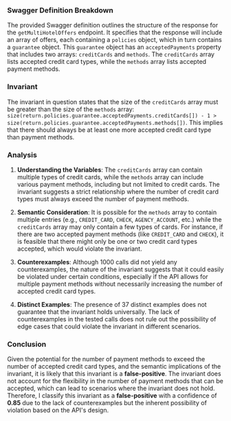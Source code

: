 ### Swagger Definition Breakdown
The provided Swagger definition outlines the structure of the response for the `getMultiHotelOffers` endpoint. It specifies that the response will include an array of offers, each containing a `policies` object, which in turn contains a `guarantee` object. This `guarantee` object has an `acceptedPayments` property that includes two arrays: `creditCards` and `methods`. The `creditCards` array lists accepted credit card types, while the `methods` array lists accepted payment methods.

### Invariant
The invariant in question states that the size of the `creditCards` array must be greater than the size of the `methods` array: `size(return.policies.guarantee.acceptedPayments.creditCards[]) - 1 > size(return.policies.guarantee.acceptedPayments.methods[])`. This implies that there should always be at least one more accepted credit card type than payment methods.

### Analysis
1. **Understanding the Variables**: The `creditCards` array can contain multiple types of credit cards, while the `methods` array can include various payment methods, including but not limited to credit cards. The invariant suggests a strict relationship where the number of credit card types must always exceed the number of payment methods.

2. **Semantic Consideration**: It is possible for the `methods` array to contain multiple entries (e.g., `CREDIT_CARD`, `CHECK`, `AGENCY_ACCOUNT`, etc.) while the `creditCards` array may only contain a few types of cards. For instance, if there are two accepted payment methods (like `CREDIT_CARD` and `CHECK`), it is feasible that there might only be one or two credit card types accepted, which would violate the invariant.

3. **Counterexamples**: Although 1000 calls did not yield any counterexamples, the nature of the invariant suggests that it could easily be violated under certain conditions, especially if the API allows for multiple payment methods without necessarily increasing the number of accepted credit card types.

4. **Distinct Examples**: The presence of 37 distinct examples does not guarantee that the invariant holds universally. The lack of counterexamples in the tested calls does not rule out the possibility of edge cases that could violate the invariant in different scenarios.

### Conclusion
Given the potential for the number of payment methods to exceed the number of accepted credit card types, and the semantic implications of the invariant, it is likely that this invariant is a **false-positive**. The invariant does not account for the flexibility in the number of payment methods that can be accepted, which can lead to scenarios where the invariant does not hold. Therefore, I classify this invariant as a **false-positive** with a confidence of **0.85** due to the lack of counterexamples but the inherent possibility of violation based on the API's design.
